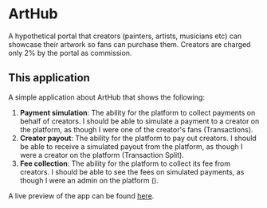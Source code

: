 ArtHub
======
A hypothetical portal that creators (painters, artists, musicians etc) can showcase their artwork so fans can purchase them. Creators are charged only 2% by the portal as commission.

This application
----------------
A simple application about ArtHub that shows the following:

1. **Payment simulation**: The ability for the platform to collect payments on behalf of creators. I should be able to simulate a payment to a creator on the platform, as though I were one of the creator's fans (Transactions).
2. **Creator payout**: The ability for the platform to pay out creators. I should be able to receive a simulated payout from the platform, as though I were a creator on the platform (Transaction Split).
3. **Fee collection**: The ability for the platform to collect its fee from creators. I should be able to see the fees on simulated payments, as though I were an admin on the platform ().

A live preview of the app can be found [here](https://arthub.daydah.repl.co/).